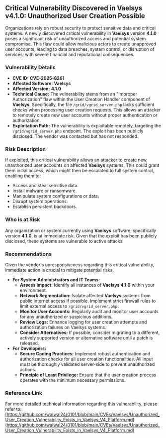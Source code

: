 ## Critical Vulnerability Discovered in Vaelsys v4.1.0: Unauthorized User Creation Possible

Organizations rely on robust security to protect sensitive data and critical systems. A newly discovered critical vulnerability in **Vaelsys** version **4.1.0** poses a significant risk of unauthorized access and potential system compromise. This flaw could allow malicious actors to create unapproved user accounts, leading to data breaches, system control, or disruption of services, with severe financial and reputational consequences.

### Vulnerability Details

*   **CVE ID:** **CVE-2025-8261**
*   **Affected Software:** **Vaelsys**
*   **Affected Version:** **4.1.0**
*   **Technical Cause:** The vulnerability stems from an "Improper Authorization" flaw within the User Creation Handler component of **Vaelsys**. Specifically, the file `/grid/vgrid_server.php` lacks sufficient checks when processing user creation requests. This allows an attacker to remotely create new user accounts without proper authentication or authorization.
*   **Exploitation Path:** The vulnerability is exploitable remotely, targeting the `/grid/vgrid_server.php` endpoint. The exploit has been publicly disclosed. The vendor was contacted but has not responded.

### Risk Description

If exploited, this critical vulnerability allows an attacker to create new, unauthorized user accounts on affected **Vaelsys** systems. This could grant them initial access, which might then be escalated to full system control, enabling them to:
*   Access and steal sensitive data.
*   Install malware or ransomware.
*   Manipulate system configurations or data.
*   Disrupt system operations.
*   Establish persistent backdoors.

### Who is at Risk

Any organization or system currently using **Vaelsys** software, specifically version **4.1.0**, is at immediate risk. Given that the exploit has been publicly disclosed, these systems are vulnerable to active attacks.

### Recommendations

Given the vendor's unresponsiveness regarding this critical vulnerability, immediate action is crucial to mitigate potential risks.

*   **For System Administrators and IT Teams:**
    *   **Assess Impact:** Identify all instances of **Vaelsys 4.1.0** within your environment.
    *   **Network Segmentation:** Isolate affected **Vaelsys** systems from public internet access if possible. Implement strict firewall rules to limit external access to `/grid/vgrid_server.php`.
    *   **Monitor User Accounts:** Regularly audit and monitor user accounts for any unauthorized or suspicious additions.
    *   **Review Logs:** Enhance logging for user creation attempts and authorization failures on Vaelsys systems.
    *   **Consider Alternatives:** If possible, consider migrating to a different, actively supported version or alternative software until a patch is released.
*   **For Developers:**
    *   **Secure Coding Practices:** Implement robust authentication and authorization checks for all user creation functionalities. All input must be thoroughly validated server-side to prevent unauthorized actions.
    *   **Principle of Least Privilege:** Ensure that the user creation process operates with the minimum necessary permissions.

### Reference Link

For more detailed technical information regarding this vulnerability, please refer to:
[https://github.com/waiwai24/0101/blob/main/CVEs/Vaelsys/Unauthorized_User_Creation_Vulnerability_Exists_in_Vaelsys_V4_Platform.md](https://github.com/waiwai24/0101/blob/main/CVEs/Vaelsys/Unauthorized_User_Creation_Vulnerability_Exists_in_Vaelsys_V4_Platform.md)